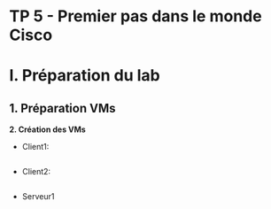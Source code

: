 # TP 5 - Premier pas dans le monde Cisco
# I. Préparation du lab
## 1. Préparation VMs
**2. Création des VMs**
* Client1:
```
```
* Client2:
```
```
* Serveur1


<!--stackedit_data:
eyJoaXN0b3J5IjpbLTEwNjI1NDA5NjIsNzMwOTk4MTE2XX0=
-->